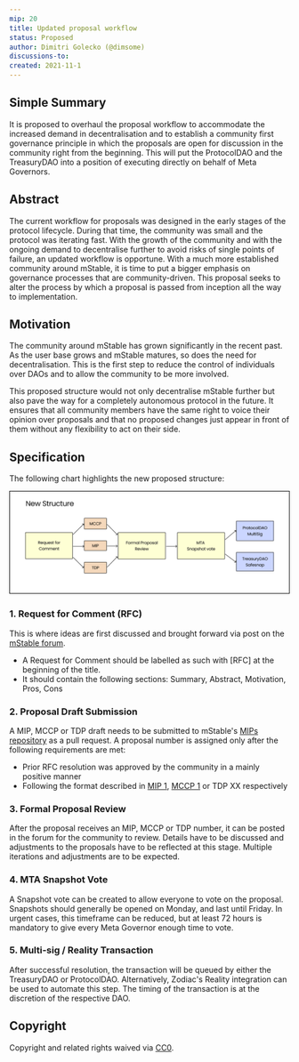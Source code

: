```yaml
---
mip: 20
title: Updated proposal workflow
status: Proposed
author: Dimitri Golecko (@dimsome)
discussions-to:
created: 2021-11-1
---
```


## Simple Summary

It is proposed to overhaul the proposal workflow to accommodate the increased demand in decentralisation and to establish a community first governance principle in which the proposals are open for discussion in the community right from the beginning. This will put the ProtocolDAO and the TreasuryDAO into a position of executing directly on behalf of Meta Governors.

## Abstract

The current workflow for proposals was designed in the early stages of the protocol lifecycle. During that time, the community was small and the protocol was iterating fast. With the growth of the community and with the ongoing demand to decentralise further to avoid risks of single points of failure, an updated workflow is opportune. With a much more established community around mStable, it is time to put a bigger emphasis on governance processes that are community-driven. This proposal seeks to alter the process by which a proposal is passed from inception all the way to implementation.

## Motivation

The community around mStable has grown significantly in the recent past. As the user base grows and mStable matures, so does the need for decentralisation. This is the first step to reduce the control of individuals over DAOs and to allow the community to be more involved.

This proposed structure would not only decentralise mStable further but also pave the way for a completely autonomous protocol in the future. It ensures that all community members have the same right to voice their opinion over proposals and that no proposed changes just appear in front of them without any flexibility to act on their side.

## Specification

The following chart highlights the new proposed structure:

![Proposal Structure](../assets/MIP-20/proposals.png)

### 1. Request for Comment (RFC)

This is where ideas are first discussed and brought forward via post on the [mStable forum](https://forum.mstable.org/).

- A Request for Comment should be labelled as such with [RFC] at the beginning of the title.
- It should contain the following sections: Summary, Abstract, Motivation, Pros, Cons

### 2. Proposal Draft Submission

A MIP, MCCP or TDP draft needs to be submitted to mStable's [MIPs repository](https://github.com/mstable/MIPs) as a pull request. A proposal number is assigned only after the following requirements are met:

- Prior RFC resolution was approved by the community in a mainly positive manner
- Following the format described in [MIP 1](./mip-1), [MCCP 1](../MCCP/mccp-1) or TDP XX respectively

### 3. Formal Proposal Review

After the proposal receives an MIP, MCCP or TDP number, it can be posted in the forum for the community to review. Details have to be discussed and adjustments to the proposals have to be reflected at this stage. Multiple iterations and adjustments are to be expected.

### 4. MTA Snapshot Vote

A Snapshot vote can be created to allow everyone to vote on the proposal. Snapshots should generally be opened on Monday, and last until Friday. In urgent cases, this timeframe can be reduced, but at least 72 hours is mandatory to give every Meta Governor enough time to vote.

### 5. Multi-sig / Reality Transaction

After successful resolution, the transaction will be queued by either the TreasuryDAO or ProtocolDAO. Alternatively, Zodiac's Reality integration can be used to automate this step. The timing of the transaction is at the discretion of the respective DAO.

## Copyright

Copyright and related rights waived via [CC0](https://creativecommons.org/publicdomain/zero/1.0/).

